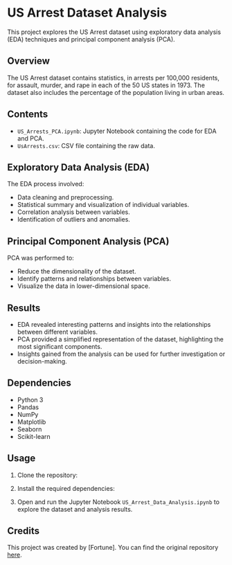 
# US Arrest Dataset Analysis

This project explores the US Arrest dataset using exploratory data analysis (EDA) techniques and principal component analysis (PCA).

## Overview

The US Arrest dataset contains statistics, in arrests per 100,000 residents, for assault, murder, and rape in each of the 50 US states in 1973. The dataset also includes the percentage of the population living in urban areas.

## Contents

- `US_Arrests_PCA.ipynb`: Jupyter Notebook containing the code for EDA and PCA.
- `UsArrests.csv`: CSV file containing the raw data.

## Exploratory Data Analysis (EDA)

The EDA process involved:
- Data cleaning and preprocessing.
- Statistical summary and visualization of individual variables.
- Correlation analysis between variables.
- Identification of outliers and anomalies.

## Principal Component Analysis (PCA)

PCA was performed to:
- Reduce the dimensionality of the dataset.
- Identify patterns and relationships between variables.
- Visualize the data in lower-dimensional space.

## Results

- EDA revealed interesting patterns and insights into the relationships between different variables.
- PCA provided a simplified representation of the dataset, highlighting the most significant components.
- Insights gained from the analysis can be used for further investigation or decision-making.

## Dependencies

- Python 3
- Pandas
- NumPy
- Matplotlib
- Seaborn
- Scikit-learn

## Usage

1. Clone the repository:
2. Install the required dependencies:

3. Open and run the Jupyter Notebook `US_Arrest_Data_Analysis.ipynb` to explore the dataset and analysis results.

## Credits

This project was created by [Fortune]. You can find the original repository [here](https://github.com/your-username/US-Arrest-Analysis).


